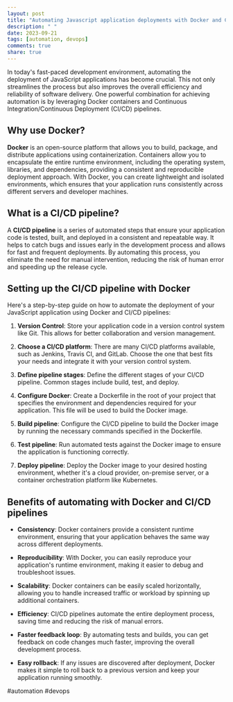 ```yaml
---
layout: post
title: "Automating Javascript application deployments with Docker and CI/CD pipelines"
description: " "
date: 2023-09-21
tags: [automation, devops]
comments: true
share: true
---
```


In today's fast-paced development environment, automating the deployment of JavaScript applications has become crucial. This not only streamlines the process but also improves the overall efficiency and reliability of software delivery. One powerful combination for achieving automation is by leveraging Docker containers and Continuous Integration/Continuous Deployment (CI/CD) pipelines.

## Why use Docker?

**Docker** is an open-source platform that allows you to build, package, and distribute applications using containerization. Containers allow you to encapsulate the entire runtime environment, including the operating system, libraries, and dependencies, providing a consistent and reproducible deployment approach. With Docker, you can create lightweight and isolated environments, which ensures that your application runs consistently across different servers and developer machines.

## What is a CI/CD pipeline?

A **CI/CD pipeline** is a series of automated steps that ensure your application code is tested, built, and deployed in a consistent and repeatable way. It helps to catch bugs and issues early in the development process and allows for fast and frequent deployments. By automating this process, you eliminate the need for manual intervention, reducing the risk of human error and speeding up the release cycle.

## Setting up the CI/CD pipeline with Docker

Here's a step-by-step guide on how to automate the deployment of your JavaScript application using Docker and CI/CD pipelines:

1. **Version Control**: Store your application code in a version control system like Git. This allows for better collaboration and version management.

2. **Choose a CI/CD platform**: There are many CI/CD platforms available, such as Jenkins, Travis CI, and GitLab. Choose the one that best fits your needs and integrate it with your version control system.

3. **Define pipeline stages**: Define the different stages of your CI/CD pipeline. Common stages include build, test, and deploy.

4. **Configure Docker**: Create a Dockerfile in the root of your project that specifies the environment and dependencies required for your application. This file will be used to build the Docker image.

5. **Build pipeline**: Configure the CI/CD pipeline to build the Docker image by running the necessary commands specified in the Dockerfile.

6. **Test pipeline**: Run automated tests against the Docker image to ensure the application is functioning correctly.

7. **Deploy pipeline**: Deploy the Docker image to your desired hosting environment, whether it's a cloud provider, on-premise server, or a container orchestration platform like Kubernetes.

## Benefits of automating with Docker and CI/CD pipelines

- **Consistency**: Docker containers provide a consistent runtime environment, ensuring that your application behaves the same way across different deployments.

- **Reproducibility**: With Docker, you can easily reproduce your application's runtime environment, making it easier to debug and troubleshoot issues.

- **Scalability**: Docker containers can be easily scaled horizontally, allowing you to handle increased traffic or workload by spinning up additional containers.

- **Efficiency**: CI/CD pipelines automate the entire deployment process, saving time and reducing the risk of manual errors.

- **Faster feedback loop**: By automating tests and builds, you can get feedback on code changes much faster, improving the overall development process.

- **Easy rollback**: If any issues are discovered after deployment, Docker makes it simple to roll back to a previous version and keep your application running smoothly.

#automation #devops